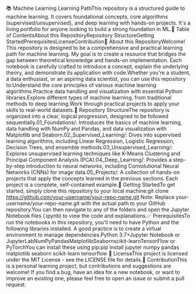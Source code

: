 📚 Machine Learning Learning PathThis repository is a structured guide to machine learning. It covers foundational concepts, core algorithms (supervised/unsupervised), and deep learning with hands-on projects. It's a living portfolio for anyone looking to build a strong foundation in ML.📖 Table of ContentsAbout this RepositoryRepository StructureGetting StartedPrerequisitesLicenseContribution🤖 About this RepositoryWelcome! This repository is designed to be a comprehensive and practical learning path for machine learning. My goal is to create a resource that bridges the gap between theoretical knowledge and hands-on implementation. Each notebook is carefully crafted to introduce a concept, explain the underlying theory, and demonstrate its application with code.Whether you're a student, a data enthusiast, or an aspiring data scientist, you can use this repository to:Understand the core principles of various machine learning algorithms.Practice data handling and visualization with essential Python libraries.Explore different types of machine learning, from traditional methods to deep learning.Work through practical projects to apply your skills to real-world datasets.📁 Repository StructureThe repository is organized into a clear, logical progression, designed to be followed sequentially.01_Foundations/:  Introduces the basics of machine learning, data handling with NumPy and Pandas, and data visualization with Matplotlib and Seaborn.02_Supervised_Learning/: Dives into supervised learning algorithms, including Linear Regression, Logistic Regression, Decision Trees, and ensemble methods.03_Unsupervised_Learning/: Explores unsupervised learning techniques like K-Means Clustering and Principal Component Analysis (PCA).04_Deep_Learning/: Provides a step-by-step introduction to neural networks, including Convolutional Neural Networks (CNNs) for image data.05_Projects/: A collection of hands-on projects that apply the concepts learned in the previous sections. Each project is a complete, self-contained example.🚀 Getting StartedTo get started, simply clone this repository to your local machine:git clone https://github.com/your-username/your-repo-name.git
Note: Replace your-username/your-repo-name.git with the actual path to your GitHub repository.You can then navigate to any of the folders and open the Jupyter Notebook files (.ipynb) to view the code and explanations.✅ PrerequisitesTo run the notebooks in this repository, you'll need to have Python and the following libraries installed. A good practice is to create a virtual environment to manage dependencies.Python 3.7+Jupyter Notebook or JupyterLabNumPyPandasMatplotlibSeabornscikit-learnTensorFlow or PyTorchYou can install these using pip:pip install jupyter numpy pandas matplotlib seaborn scikit-learn tensorflow
📜 LicenseThis project is licensed under the MIT License - see the LICENSE file for details.🙏 ContributionThis is a personal learning project, but contributions and suggestions are welcome! If you find a bug, have an idea for a new notebook, or want to improve an existing one, please feel free to open an issue or submit a pull request.
